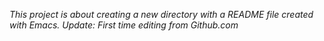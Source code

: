 *This project is about creating a new directory with a README file created with Emacs. Update: First time editing from Github.com*
